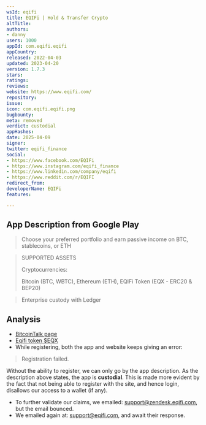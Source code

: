 ```yaml
---
wsId: eqifi
title: EQIFi | Hold & Transfer Crypto
altTitle: 
authors:
- danny
users: 1000
appId: com.eqifi.eqifi
appCountry: 
released: 2022-04-03
updated: 2023-04-20
version: 1.7.3
stars: 
ratings: 
reviews: 
website: https://www.eqifi.com/
repository: 
issue: 
icon: com.eqifi.eqifi.png
bugbounty: 
meta: removed
verdict: custodial
appHashes: 
date: 2025-04-09
signer: 
twitter: eqifi_finance
social:
- https://www.facebook.com/EQIFi
- https://www.instagram.com/eqifi_finance
- https://www.linkedin.com/company/eqifi
- https://www.reddit.com/r/EQIFI
redirect_from: 
developerName: EQIFi
features: 

---
```


## App Description from Google Play 

> Choose your preferred portfolio and earn passive income on BTC, stablecoins, or ETH

> SUPPORTED ASSETS
>
> Cryptocurrencies:
>
> Bitcoin (BTC, WBTC), Ethereum (ETH), EQIFi Token (EQX - ERC20 & BEP20)

> Enterprise custody with Ledger

## Analysis 

- [BitcoinTalk page](https://bitcointalk.org/index.php?topic=5350823.0)
- [Eqifi token $EQX](https://coinmarketcap.com/currencies/eqifi/)
- While registering, both the app and website keeps giving an error: 

> Registration failed.

Without the ability to register, we can only go by the app description. As the description above states, the app is **custodial**. This is made more evident by the fact that not being able to register with the site, and hence login, disallows our access to a wallet (if any).

- To further validate our claims, we emailed: support@zendesk.eqifi.com, but the email bounced.
- We emailed again at: support@eqifi.com, and await their response.

